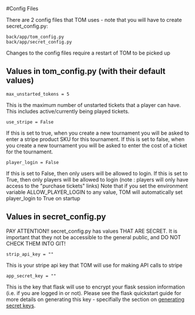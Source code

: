 #Config Files

There are 2 config files that TOM uses - note that you will have to create secret_config.py:
```
back/app/tom_config.py
back/app/secret_config.py
```

Changes to the config files require a restart of TOM to be picked up

## Values in tom_config.py (with their default values)

```
max_unstarted_tokens = 5
```
This is the maximum number of unstarted tickets that a player can have.  This includes active/currently being played tickets. 

```
use_stripe = False
```
If this is set to true, when you create a new tournament you will be asked to enter a stripe product SKU for this tournament.  If this is set to false, when you create a new tournament you will be asked to enter the cost of a ticket for the tournament.  

```
player_login = False
```
If this is set to False, then only users will be allowed to login.
If this is set to True, then only players will be allowed to login (note : players will only have access to the "purchase tickets" links)
Note that if you set the environment variable ALLOW_PLAYER_LOGIN to any value, TOM will automatically set player_login to True on startup

## Values in secret_config.py 

PAY ATTENTION!!  secret_config.py has values THAT ARE SECRET.  It is important that they not be accessible to the general public, and DO NOT CHECK THEM INTO GIT!
```
strip_api_key = ""
```
This is your stripe api key that TOM will use for making API calls to stripe

```
app_secret_key = ""
```
This is the key that flask will use to encrypt your flask session information (i.e. if you are logged in or not).  Please see the flask quickstart guide for more details on generating this key - specifially the section on [generating secret keys](http://flask.pocoo.org/docs/0.11/quickstart/).

